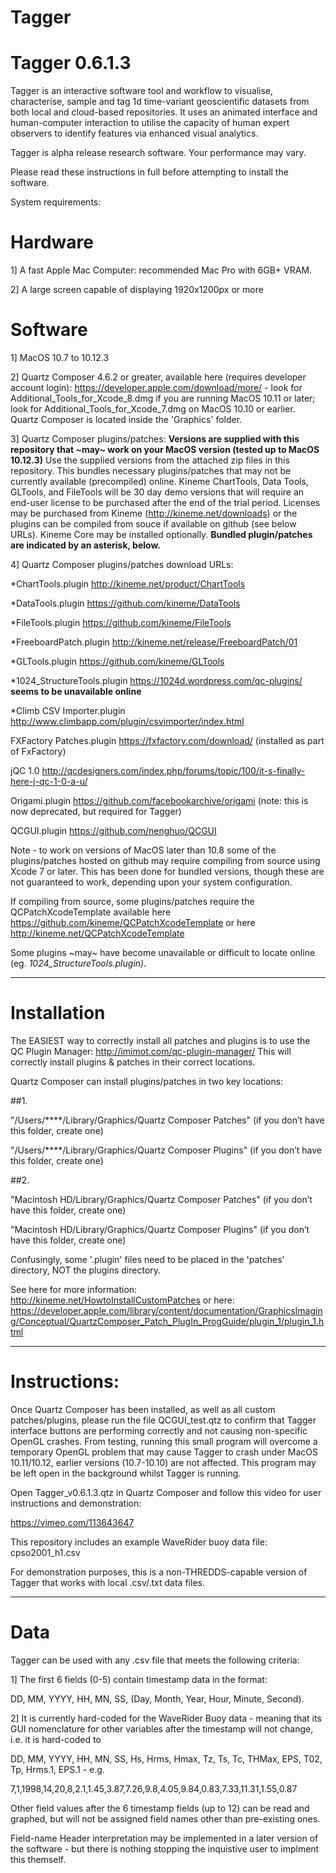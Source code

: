 # Tagger

# Tagger 0.6.1.3

Tagger is an interactive software tool and workflow to visualise, characterise, sample and tag 1d time-variant geoscientific datasets from both local and cloud-based repositories. It uses an animated interface and human-computer interaction to utilise the capacity of human expert observers to identify features via enhanced visual analytics. 

Tagger is alpha release research software. Your performance may vary.

Please read these instructions in full before attempting to install the software.

System requirements:

# Hardware

1] A fast Apple Mac Computer: recommended Mac Pro with 6GB+ VRAM.

2] A large screen capable of displaying 1920x1200px or more

# Software

1] MacOS 10.7 to 10.12.3

2] Quartz Composer 4.6.2 or greater, available here (requires developer account login): https://developer.apple.com/download/more/ - look for Additional_Tools_for_Xcode_8.dmg if you are running MacOS 10.11 or later; look for Additional_Tools_for_Xcode_7.dmg on MacOS 10.10 or earlier. Quartz Composer is located inside the 'Graphics' folder.

3] Quartz Composer plugins/patches: 
__Versions are supplied with this repository that ~may~ work on your MacOS version (tested up to MacOS 10.12.3)__
Use the supplied versions from the attached zip files in this repository. This bundles necessary plugins/patches that may not be currently available (precompiled) online. Kineme ChartTools, Data Tools, GLTools, and FileTools will be 30 day demo versions that will require an end-user license to be purchased after the end of the trial period. Licenses may be purchased from Kineme (http://kineme.net/downloads) or the plugins can be compiled from souce if available on github (see below URLs). Kineme Core may be installed optionally. 
 __Bundled plugin/patches are indicated by an asterisk, below.__

4] Quartz Composer plugins/patches download URLs:

  *ChartTools.plugin http://kineme.net/product/ChartTools
  
  *DataTools.plugin https://github.com/kineme/DataTools
  
  *FileTools.plugin https://github.com/kineme/FileTools
  
  *FreeboardPatch.plugin http://kineme.net/release/FreeboardPatch/01

  *GLTools.plugin https://github.com/kineme/GLTools
  
  
  *1024_StructureTools.plugin https://1024d.wordpress.com/qc-plugins/ __seems to be unavailable online__

  *Climb CSV Importer.plugin http://www.climbapp.com/plugin/csvimporter/index.html

  
  FXFactory Patches.plugin https://fxfactory.com/download/ (installed as part of FxFactory)
  
  jQC 1.0 http://qcdesigners.com/index.php/forums/topic/100/it-s-finally-here-j-qc-1-0-a-u/

  Origami.plugin https://github.com/facebookarchive/origami (note: this is now deprecated, but required for Tagger)

  QCGUI.plugin https://github.com/nenghuo/QCGUI

  
Note - to work on versions of MacOS later than 10.8 some of the plugins/patches hosted on github may require compiling from source using Xcode 7 or later. This has been done for bundled versions, though these are not guaranteed to work, depending upon your system configuration.

If compiling from source, some plugins/patches require the QCPatchXcodeTemplate available here https://github.com/kineme/QCPatchXcodeTemplate or here http://kineme.net/QCPatchXcodeTemplate

Some plugins ~may~ have become unavailable or difficult to locate online (eg. _1024_StructureTools.plugin)_.  

________________________________

# Installation

The EASIEST way to correctly install all patches and plugins is to use the QC Plugin Manager: http://imimot.com/qc-plugin-manager/ This will correctly install plugins & patches in their correct locations.

Quartz Composer can install plugins/patches in two key locations:

##1.

"/Users/****/Library/Graphics/Quartz Composer Patches" (if you don’t have this folder, create one)

"/Users/****/Library/Graphics/Quartz Composer Plugins" (if you don’t have this folder, create one)

##2.

"Macintosh HD/Library/Graphics/Quartz Composer Patches" (if you don’t have this folder, create one)

"Macintosh HD/Library/Graphics/Quartz Composer Plugins" (if you don’t have this folder, create one)

Confusingly, some '.plugin' files need to be placed in the 'patches' directory, NOT the plugins directory.

See here for more information: http://kineme.net/HowtoInstallCustomPatches or here: https://developer.apple.com/library/content/documentation/GraphicsImaging/Conceptual/QuartzComposer_Patch_PlugIn_ProgGuide/plugin_1/plugin_1.html


_________________________________

# Instructions:

Once Quartz Composer has been installed, as well as all custom patches/plugins, please run the file QCGUI_test.qtz to confirm that Tagger interface buttons are performing correctly and not causing non-specific OpenGL crashes. From testing, running this small program will overcome a temporary OpenGL problem that may cause Tagger to crash under MacOS 10.11/10.12, earlier versions (10.7-10.10) are not affected. This program may be left open in the background whilst Tagger is running.

Open Tagger_v0.6.1.3.qtz in Quartz Composer and follow this video for user instructions and demonstration:

https://vimeo.com/113643647

This repository includes an example WaveRider buoy data file: cpso2001_h1.csv 

For demonstration purposes, this is a non-THREDDS-capable version of Tagger that works with local .csv/.txt data files.

_________________________________

# Data

Tagger can be used with any .csv file that meets the following criteria:

1] The first 6 fields (0-5) contain timestamp data in the format:

DD, MM, YYYY, HH, MN, SS, (Day, Month, Year, Hour, Minute, Second). 

2] It is currently hard-coded for the WaveRider Buoy data - meaning that its GUI nomenclature for other variables after the timestamp will not change, i.e. it is hard-coded to

DD, MM, YYYY, HH, MN, SS, Hs, Hrms, Hmax, Tz, Ts, Tc, THMax, EPS, T02, Tp, Hrms.1, EPS.1 - e.g.

7,1,1998,14,20,8,2.1,1.45,3.87,7.26,9.8,4.05,9.84,0.83,7.33,11.31,1.55,0.87

Other field values after the 6 timestamp fields (up to 12) can be read and graphed, but will not be assigned field names other than pre-existing ones.

Field-name Header interpretation may be implemented in a later version of the software - but there is nothing stopping the inquistive user to implment this themself.


